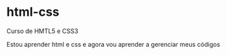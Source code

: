 # html-css
 Curso de HMTL5 e CSS3

Estou aprender html e css e agora vou aprender a gerenciar meus códigos